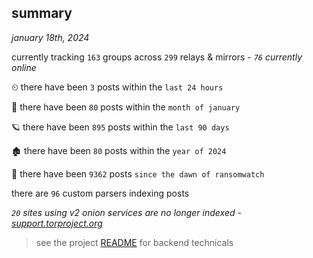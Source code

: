 
## summary
_january 18th, 2024_

currently tracking `163` groups across `299` relays & mirrors - _`76` currently online_

⏲ there have been `3` posts within the `last 24 hours`

🦈 there have been `80` posts within the `month of january`

🪐 there have been `895` posts within the `last 90 days`

🏚 there have been `80` posts within the `year of 2024`

🦕 there have been `9362` posts `since the dawn of ransomwatch`

there are `96` custom parsers indexing posts

_`20` sites using v2 onion services are no longer indexed - [support.torproject.org](https://support.torproject.org/onionservices/v2-deprecation/)_

> see the project [README](https://github.com/joshhighet/ransomwatch#ransomwatch--) for backend technicals
